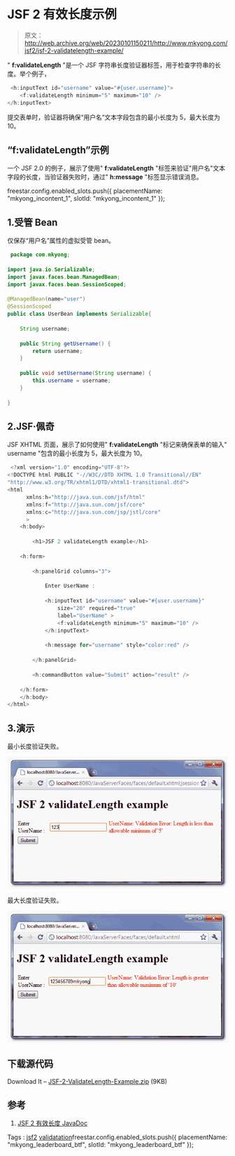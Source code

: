 # JSF 2 有效长度示例

> 原文：<http://web.archive.org/web/20230101150211/http://www.mkyong.com/jsf2/jsf-2-validatelength-example/>

" **f:validateLength** "是一个 JSF 字符串长度验证器标签，用于检查字符串的长度。举个例子，

```java
 <h:inputText id="username" value="#{user.username}">
	<f:validateLength minimum="5" maximum="10" />
</h:inputText> 
```

提交表单时，验证器将确保“用户名”文本字段包含的最小长度为 5，最大长度为 10。

## “f:validateLength”示例

一个 JSF 2.0 的例子，展示了使用" **f:validateLength** "标签来验证"用户名"文本字段的长度，当验证器失败时，通过" **h:message** "标签显示错误消息。

freestar.config.enabled_slots.push({ placementName: "mkyong_incontent_1", slotId: "mkyong_incontent_1" });

## 1.受管 Bean

仅保存“用户名”属性的虚拟受管 bean。

```java
 package com.mkyong;

import java.io.Serializable;
import javax.faces.bean.ManagedBean;
import javax.faces.bean.SessionScoped;

@ManagedBean(name="user")
@SessionScoped
public class UserBean implements Serializable{

	String username;

	public String getUsername() {
		return username;
	}

	public void setUsername(String username) {
		this.username = username;
	}

} 
```

## 2.JSF·佩奇

JSF XHTML 页面，展示了如何使用" **f:validateLength** "标记来确保表单的输入" username "包含的最小长度为 5，最大长度为 10。

```java
 <?xml version="1.0" encoding="UTF-8"?>
<!DOCTYPE html PUBLIC "-//W3C//DTD XHTML 1.0 Transitional//EN" 
"http://www.w3.org/TR/xhtml1/DTD/xhtml1-transitional.dtd">
<html    
      xmlns:h="http://java.sun.com/jsf/html"
      xmlns:f="http://java.sun.com/jsf/core"
      xmlns:c="http://java.sun.com/jsp/jstl/core"
      >
    <h:body>

    	<h1>JSF 2 validateLength example</h1>

	<h:form>

		<h:panelGrid columns="3">

			Enter UserName : 

			<h:inputText id="username" value="#{user.username}" 
				size="20" required="true"
				label="UserName" >
				<f:validateLength minimum="5" maximum="10" />
			</h:inputText>

			<h:message for="username" style="color:red" />

		</h:panelGrid>

		<h:commandButton value="Submit" action="result" />

	</h:form>	
    </h:body>
</html> 
```

## 3.演示

最小长度验证失败。



![jsf2-ValidateLength-Example-1](img/3191d08892236a996d6bb6ce27f4e9a8.png "jsf2-ValidateLength-Example-1")

最大长度验证失败。



![jsf2-ValidateLength-Example-2](img/ba4bcac7d2d730a4647cf182997b2790.png "jsf2-ValidateLength-Example-2")

## 下载源代码

Download It – [JSF-2-ValidateLength-Example.zip](http://web.archive.org/web/20210220021031/http://www.mkyong.com/wp-content/uploads/2010/10/JSF-2-ValidateLength-Example.zip) (9KB)

## 参考

1.  [JSF 2 有效长度 JavaDoc](http://web.archive.org/web/20210220021031/https://javaserverfaces.dev.java.net/nonav/docs/2.0/pdldocs/facelets/f/validateLength.html)

Tags : [jsf2](http://web.archive.org/web/20210220021031/https://mkyong.com/tag/jsf2/) [validatation](http://web.archive.org/web/20210220021031/https://mkyong.com/tag/validatation/)freestar.config.enabled_slots.push({ placementName: "mkyong_leaderboard_btf", slotId: "mkyong_leaderboard_btf" });<input type="hidden" id="mkyong-current-postId" value="7496">